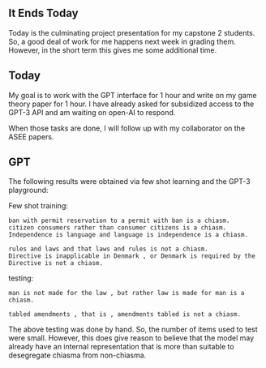 ## It Ends Today

Today is the culminating project presentation for my capstone 2 students. So, a good deal of work for me happens next week in grading them. However, in the short term this gives me some additional time. 

## Today

My goal is to work with the GPT interface for 1 hour and write on my game theory paper for 1 hour. I have already asked for subsidized access to the GPT-3 API and am waiting on open-AI to respond. 

When those tasks are done, I will follow up with my collaborator on the ASEE papers.

## GPT

The following results were obtained via few shot learning and the GPT-3 playground:

Few shot training:

    ban with permit reservation to a permit with ban is a chiasm.
    citizen consumers rather than consumer citizens is a chiasm.
    Independence is language and language is independence is a chiasm.

    rules and laws and that laws and rules is not a chiasm.
    Directive is inapplicable in Denmark , or Denmark is required by the Directive is not a chiasm.

testing: 

    man is not made for the law , but rather law is made for man is a chiasm.

    tabled amendments , that is , amendments tabled is not a chiasm.

The above testing was done by hand. So, the number of items used to test were small. However, this does give reason to believe that the model may already have an internal representation that is more than suitable to desegregate chiasma from non-chiasma. 


